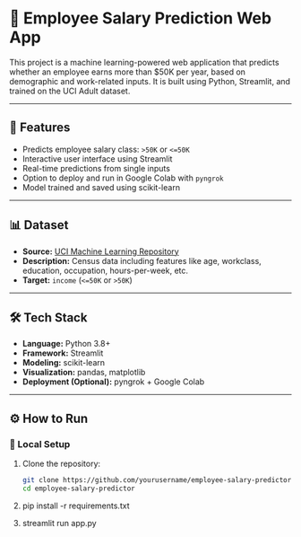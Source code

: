 # 💼 Employee Salary Prediction Web App

This project is a machine learning-powered web application that predicts whether an employee earns more than $50K per year, based on demographic and work-related inputs. It is built using Python, Streamlit, and trained on the UCI Adult dataset.

---

## 🚀 Features

- Predicts employee salary class: `>50K` or `<=50K`
- Interactive user interface using Streamlit
- Real-time predictions from single inputs
- Option to deploy and run in Google Colab with `pyngrok`
- Model trained and saved using scikit-learn

---

## 📊 Dataset

- **Source:** [UCI Machine Learning Repository](https://archive.ics.uci.edu/ml/datasets/adult)
- **Description:** Census data including features like age, workclass, education, occupation, hours-per-week, etc.
- **Target:** `income` (`<=50K` or `>50K`)

---

## 🛠️ Tech Stack

- **Language:** Python 3.8+
- **Framework:** Streamlit
- **Modeling:** scikit-learn
- **Visualization:** pandas, matplotlib
- **Deployment (Optional):** pyngrok + Google Colab

---

## ⚙️ How to Run

### 🔧 Local Setup

1. Clone the repository:
   ```bash
   git clone https://github.com/yourusername/employee-salary-predictor.git
   cd employee-salary-predictor
2. pip install -r requirements.txt

3. streamlit run app.py
